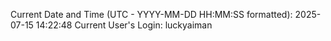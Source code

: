 Current Date and Time (UTC - YYYY-MM-DD HH:MM:SS formatted): 2025-07-15 14:22:48
Current User's Login: luckyaiman
